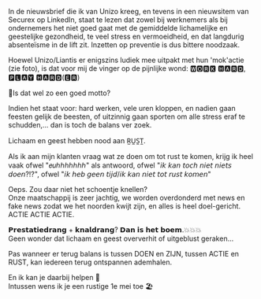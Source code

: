 In de nieuwsbrief die ik van Unizo kreeg, en tevens in een nieuwsitem van Securex op LinkedIn, staat te lezen dat zowel bij werknemers als bij ondernemers het niet goed gaat met de gemiddelde lichamelijke en geestelijke gezondheid, te veel stress en vermoeidheid, en dat langdurig absenteïsme in de lift zit. 
Inzetten op preventie is dus bittere noodzaak.   

Hoewel Unizo/Liantis er enigszins ludiek mee uitpakt met hun 'mok'actie (zie foto), is dat voor mij de vinger op de pijnlijke wond:
🆆🅾🆁🅺 🅷🅰🆁🅳, 🅿🅻🅰🆈 🅷🅰🆁🅳(🅴🆁)   

🧐Is dat wel zo een goed motto?    

Indien het staat voor: hard werken, vele uren kloppen, en nadien gaan feesten gelijk de beesten, of uitzinnig gaan sporten om alle stress eraf te schudden,... dan is toch de balans ver zoek. 

Lichaam en geest hebben nood aan R̼U̼S̼T̼.   

Als ik aan mijn klanten vraag wat ze doen om tot rust te komen, krijg ik heel vaak ofwel "𝑒𝑢ℎℎℎℎℎℎℎ" als antwoord, ofwel "𝘪𝘬 𝘬𝘢𝘯 𝘵𝘰𝘤𝘩 𝘯𝘪𝘦𝘵 𝘯𝘪𝘦𝘵𝘴 𝘥𝘰𝘦𝘯?!?", ofwel "𝘪𝘬 𝘩𝘦𝘣 𝘨𝘦𝘦𝘯 𝘵𝘪𝘫𝘥/𝘪𝘬 𝘬𝘢𝘯 𝘯𝘪𝘦𝘵 𝘵𝘰𝘵 𝘳𝘶𝘴𝘵 𝘬𝘰𝘮𝘦𝘯"

Oeps. Zou daar niet het schoentje knellen?    
Onze maatschappij is zeer jachtig, we worden overdonderd met news en fake news zodat we het noorden kwijt zijn, en alles is heel doel-gericht. ACTIE ACTIE ACTIE. 

𝗣𝗿𝗲𝘀𝘁𝗮𝘁𝗶𝗲𝗱𝗿𝗮𝗻𝗴 + 𝗸𝗻𝗮𝗹𝗱𝗿𝗮𝗻𝗴? 𝗗𝗮𝗻 𝗶𝘀 𝗵𝗲𝘁 𝗯𝗼𝗲𝗺.💥💥💥   
Geen wonder dat lichaam en geest oververhit of uitgeblust geraken...   

Pas wanneer er terug balans is tussen DOEN en ZIJN, tussen ACTIE en RUST, kan iedereen terug ontspannen ademhalen.    

En ik kan je daarbij helpen 🤩   
Intussen wens ik je een rustige 1e mei toe 🏖
